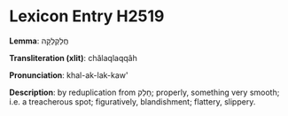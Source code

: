# Lexicon Entry H2519

**Lemma**: חֲלַקְלַקָּה

**Transliteration (xlit)**: chălaqlaqqâh

**Pronunciation**: khal-ak-lak-kaw'

**Description**:
by reduplication from חָלַק; properly, something very smooth; i.e. a treacherous spot; figuratively, blandishment; flattery, slippery.
